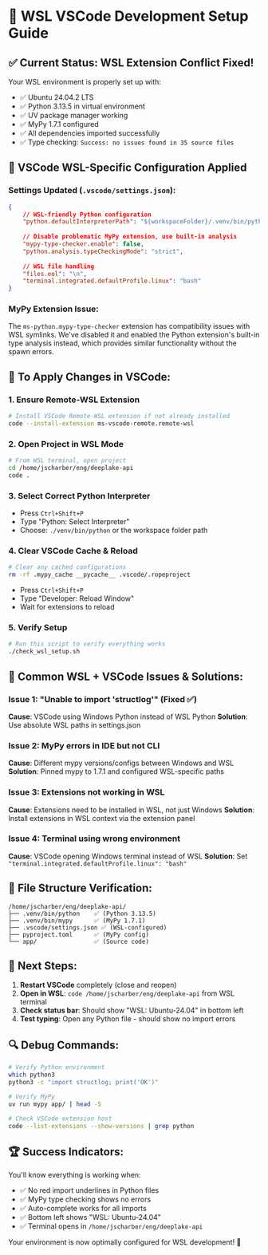 # 🐧 WSL VSCode Development Setup Guide

## ✅ Current Status: WSL Extension Conflict Fixed!

Your WSL environment is properly set up with:
- ✅ Ubuntu 24.04.2 LTS
- ✅ Python 3.13.5 in virtual environment
- ✅ UV package manager working
- ✅ MyPy 1.7.1 configured
- ✅ All dependencies imported successfully
- ✅ Type checking: `Success: no issues found in 35 source files`

## 🔧 VSCode WSL-Specific Configuration Applied

### Settings Updated (`.vscode/settings.json`):
```json
{
    // WSL-friendly Python configuration
    "python.defaultInterpreterPath": "${workspaceFolder}/.venv/bin/python",
    
    // Disable problematic MyPy extension, use built-in analysis
    "mypy-type-checker.enable": false,
    "python.analysis.typeCheckingMode": "strict",
    
    // WSL file handling
    "files.eol": "\n",
    "terminal.integrated.defaultProfile.linux": "bash"
}
```

### MyPy Extension Issue:
The `ms-python.mypy-type-checker` extension has compatibility issues with WSL symlinks. We've disabled it and enabled the Python extension's built-in type analysis instead, which provides similar functionality without the spawn errors.

## 🚀 To Apply Changes in VSCode:

### 1. **Ensure Remote-WSL Extension**
   ```bash
   # Install VSCode Remote-WSL extension if not already installed
   code --install-extension ms-vscode-remote.remote-wsl
   ```

### 2. **Open Project in WSL Mode**
   ```bash
   # From WSL terminal, open project
   cd /home/jscharber/eng/deeplake-api
   code .
   ```

### 3. **Select Correct Python Interpreter**
   - Press `Ctrl+Shift+P`
   - Type "Python: Select Interpreter"
   - Choose: `./venv/bin/python` or the workspace folder path

### 4. **Clear VSCode Cache & Reload**
   ```bash
   # Clear any cached configurations
   rm -rf .mypy_cache __pycache__ .vscode/.ropeproject
   ```
   - Press `Ctrl+Shift+P`
   - Type "Developer: Reload Window"
   - Wait for extensions to reload

### 5. **Verify Setup**
   ```bash
   # Run this script to verify everything works
   ./check_wsl_setup.sh
   ```

## 🐛 Common WSL + VSCode Issues & Solutions:

### Issue 1: "Unable to import 'structlog'" (Fixed ✅)
**Cause**: VSCode using Windows Python instead of WSL Python
**Solution**: Use absolute WSL paths in settings.json

### Issue 2: MyPy errors in IDE but not CLI
**Cause**: Different mypy versions/configs between Windows and WSL
**Solution**: Pinned mypy to 1.7.1 and configured WSL-specific paths

### Issue 3: Extensions not working in WSL
**Cause**: Extensions need to be installed in WSL, not just Windows
**Solution**: Install extensions in WSL context via the extension panel

### Issue 4: Terminal using wrong environment
**Cause**: VSCode opening Windows terminal instead of WSL
**Solution**: Set `"terminal.integrated.defaultProfile.linux": "bash"`

## 📁 File Structure Verification:
```
/home/jscharber/eng/deeplake-api/
├── .venv/bin/python    ✅ (Python 3.13.5)
├── .venv/bin/mypy      ✅ (MyPy 1.7.1)  
├── .vscode/settings.json ✅ (WSL-configured)
├── pyproject.toml      ✅ (MyPy config)
└── app/                ✅ (Source code)
```

## 🎯 Next Steps:

1. **Restart VSCode** completely (close and reopen)
2. **Open in WSL**: `code /home/jscharber/eng/deeplake-api` from WSL terminal
3. **Check status bar**: Should show "WSL: Ubuntu-24.04" in bottom left
4. **Test typing**: Open any Python file - should show no import errors

## 🔍 Debug Commands:

```bash
# Verify Python environment
which python3
python3 -c "import structlog; print('OK')"

# Verify MyPy
uv run mypy app/ | head -5

# Check VSCode extension host
code --list-extensions --show-versions | grep python
```

## 🏆 Success Indicators:

You'll know everything is working when:
- ✅ No red import underlines in Python files
- ✅ MyPy type checking shows no errors
- ✅ Auto-complete works for all imports
- ✅ Bottom left shows "WSL: Ubuntu-24.04"
- ✅ Terminal opens in `/home/jscharber/eng/deeplake-api`

Your environment is now optimally configured for WSL development! 🚀